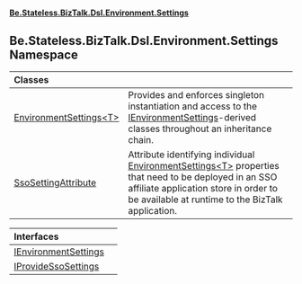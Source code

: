 #### [Be.Stateless.BizTalk.Dsl.Environment.Settings](README.md 'README')

## Be.Stateless.BizTalk.Dsl.Environment.Settings Namespace

| Classes | |
| :--- | :--- |
| [EnvironmentSettings&lt;T&gt;](EnvironmentSettings_T_.md 'Be.Stateless.BizTalk.Dsl.Environment.Settings.EnvironmentSettings<T>') | Provides and enforces singleton instantiation and access to the [IEnvironmentSettings](IEnvironmentSettings.md 'Be.Stateless.BizTalk.Dsl.Environment.Settings.IEnvironmentSettings')-derived classes throughout an inheritance chain. |
| [SsoSettingAttribute](SsoSettingAttribute.md 'Be.Stateless.BizTalk.Dsl.Environment.Settings.SsoSettingAttribute') | Attribute identifying individual [EnvironmentSettings&lt;T&gt;](EnvironmentSettings_T_.md 'Be.Stateless.BizTalk.Dsl.Environment.Settings.EnvironmentSettings<T>') properties that need to be deployed in an SSO affiliate application store in order to be available at runtime to the BizTalk application. |

| Interfaces | |
| :--- | :--- |
| [IEnvironmentSettings](IEnvironmentSettings.md 'Be.Stateless.BizTalk.Dsl.Environment.Settings.IEnvironmentSettings') | |
| [IProvideSsoSettings](IProvideSsoSettings.md 'Be.Stateless.BizTalk.Dsl.Environment.Settings.IProvideSsoSettings') | |
